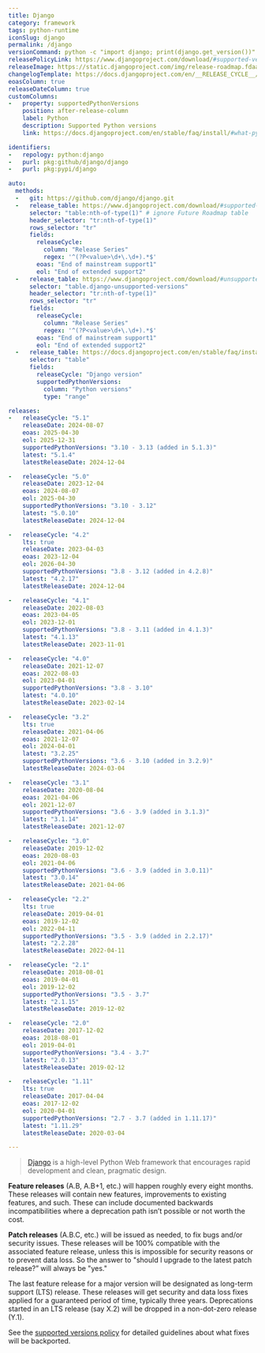 ```yaml
---
title: Django
category: framework
tags: python-runtime
iconSlug: django
permalink: /django
versionCommand: python -c "import django; print(django.get_version())"
releasePolicyLink: https://www.djangoproject.com/download/#supported-versions
releaseImage: https://static.djangoproject.com/img/release-roadmap.fdaa7bc5861f.png
changelogTemplate: https://docs.djangoproject.com/en/__RELEASE_CYCLE__/releases/__LATEST__/
eoasColumn: true
releaseDateColumn: true
customColumns:
-   property: supportedPythonVersions
    position: after-release-column
    label: Python
    description: Supported Python versions
    link: https://docs.djangoproject.com/en/stable/faq/install/#what-python-version-can-i-use-with-django

identifiers:
-   repology: python:django
-   purl: pkg:github/django/django
-   purl: pkg:pypi/django

auto:
  methods:
  -   git: https://github.com/django/django.git
  -   release_table: https://www.djangoproject.com/download/#supported-versions
      selector: "table:nth-of-type(1)" # ignore Future Roadmap table
      header_selector: "tr:nth-of-type(1)"
      rows_selector: "tr"
      fields:
        releaseCycle:
          column: "Release Series"
          regex: '^(?P<value>\d+\.\d+).*$'
        eoas: "End of mainstream support1"
        eol: "End of extended support2"
  -   release_table: https://www.djangoproject.com/download/#unsupported-versions
      selector: "table.django-unsupported-versions"
      header_selector: "tr:nth-of-type(1)"
      rows_selector: "tr"
      fields:
        releaseCycle:
          column: "Release Series"
          regex: '^(?P<value>\d+\.\d+).*$'
        eoas: "End of mainstream support1"
        eol: "End of extended support2"
  -   release_table: https://docs.djangoproject.com/en/stable/faq/install/
      selector: "table"
      fields:
        releaseCycle: "Django version"
        supportedPythonVersions:
          column: "Python versions"
          type: "range"

releases:
-   releaseCycle: "5.1"
    releaseDate: 2024-08-07
    eoas: 2025-04-30
    eol: 2025-12-31
    supportedPythonVersions: "3.10 - 3.13 (added in 5.1.3)"
    latest: "5.1.4"
    latestReleaseDate: 2024-12-04

-   releaseCycle: "5.0"
    releaseDate: 2023-12-04
    eoas: 2024-08-07
    eol: 2025-04-30
    supportedPythonVersions: "3.10 - 3.12"
    latest: "5.0.10"
    latestReleaseDate: 2024-12-04

-   releaseCycle: "4.2"
    lts: true
    releaseDate: 2023-04-03
    eoas: 2023-12-04
    eol: 2026-04-30
    supportedPythonVersions: "3.8 - 3.12 (added in 4.2.8)"
    latest: "4.2.17"
    latestReleaseDate: 2024-12-04

-   releaseCycle: "4.1"
    releaseDate: 2022-08-03
    eoas: 2023-04-05
    eol: 2023-12-01
    supportedPythonVersions: "3.8 - 3.11 (added in 4.1.3)"
    latest: "4.1.13"
    latestReleaseDate: 2023-11-01

-   releaseCycle: "4.0"
    releaseDate: 2021-12-07
    eoas: 2022-08-03
    eol: 2023-04-01
    supportedPythonVersions: "3.8 - 3.10"
    latest: "4.0.10"
    latestReleaseDate: 2023-02-14

-   releaseCycle: "3.2"
    lts: true
    releaseDate: 2021-04-06
    eoas: 2021-12-07
    eol: 2024-04-01
    latest: "3.2.25"
    supportedPythonVersions: "3.6 - 3.10 (added in 3.2.9)"
    latestReleaseDate: 2024-03-04

-   releaseCycle: "3.1"
    releaseDate: 2020-08-04
    eoas: 2021-04-06
    eol: 2021-12-07
    supportedPythonVersions: "3.6 - 3.9 (added in 3.1.3)"
    latest: "3.1.14"
    latestReleaseDate: 2021-12-07

-   releaseCycle: "3.0"
    releaseDate: 2019-12-02
    eoas: 2020-08-03
    eol: 2021-04-06
    supportedPythonVersions: "3.6 - 3.9 (added in 3.0.11)"
    latest: "3.0.14"
    latestReleaseDate: 2021-04-06

-   releaseCycle: "2.2"
    lts: true
    releaseDate: 2019-04-01
    eoas: 2019-12-02
    eol: 2022-04-11
    supportedPythonVersions: "3.5 - 3.9 (added in 2.2.17)"
    latest: "2.2.28"
    latestReleaseDate: 2022-04-11

-   releaseCycle: "2.1"
    releaseDate: 2018-08-01
    eoas: 2019-04-01
    eol: 2019-12-02
    supportedPythonVersions: "3.5 - 3.7"
    latest: "2.1.15"
    latestReleaseDate: 2019-12-02

-   releaseCycle: "2.0"
    releaseDate: 2017-12-02
    eoas: 2018-08-01
    eol: 2019-04-01
    supportedPythonVersions: "3.4 - 3.7"
    latest: "2.0.13"
    latestReleaseDate: 2019-02-12

-   releaseCycle: "1.11"
    lts: true
    releaseDate: 2017-04-04
    eoas: 2017-12-02
    eol: 2020-04-01
    supportedPythonVersions: "2.7 - 3.7 (added in 1.11.17)"
    latest: "1.11.29"
    latestReleaseDate: 2020-03-04

---
```


> [Django](https://www.djangoproject.com/) is a high-level Python Web framework that encourages
> rapid development and clean, pragmatic design.

**Feature releases** (A.B, A.B+1, etc.) will happen roughly every eight months. These releases will
contain new features, improvements to existing features, and such. These can include documented
backwards incompatibilities where a deprecation path isn’t possible or not worth the cost.

**Patch releases** (A.B.C, etc.) will be issued as needed, to fix bugs and/or security issues.
These releases will be 100% compatible with the associated feature release, unless this is
impossible for security reasons or to prevent data loss. So the answer to "should I upgrade to the
latest patch release?” will always be "yes."

The last feature release for a major version will be designated as long-term support (LTS) release.
These releases will get security and data loss fixes applied for a guaranteed period of time,
typically three years. Deprecations started in an LTS release (say X.2) will be dropped in a
non-dot-zero release (Y.1).

See the [supported versions policy](https://docs.djangoproject.com/en/stable/internals/release-process/#supported-versions)
for detailed guidelines about what fixes will be backported.

